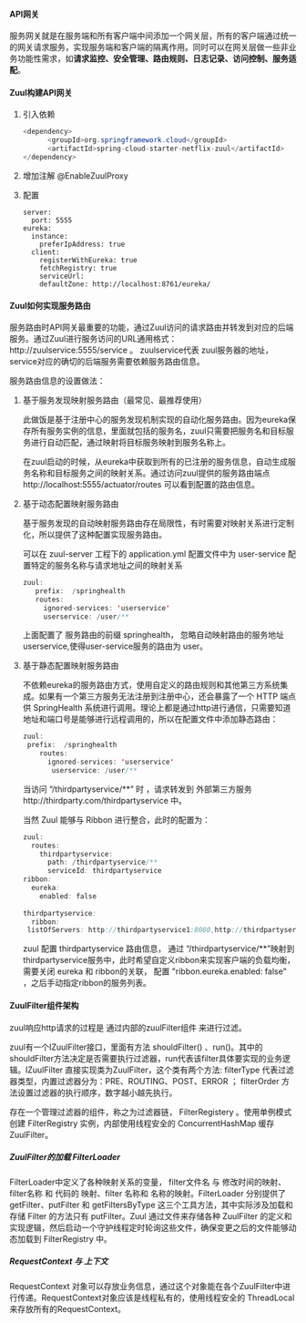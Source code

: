 #### API网关

服务网关就是在服务端和所有客户端中间添加一个网关层，所有的客户端通过统一的网关请求服务，实现服务端和客户端的隔离作用。同时可以在网关层做一些非业务功能性需求，如**请求监控、安全管理、路由规则、日志记录、访问控制、服务适配**。

#### Zuul构建API网关

1. 引入依赖

   ```java
   <dependency>
         <groupId>org.springframework.cloud</groupId>
         <artifactId>spring-cloud-starter-netflix-zuul</artifactId>
   </dependency>
   ```

2. 增加注解 @EnableZuulProxy

3. 配置

   ```
   server:
     port: 5555
   eureka:
     instance:
       preferIpAddress: true
     client:
       registerWithEureka: true
       fetchRegistry: true
       serviceUrl:
   	   defaultZone: http://localhost:8761/eureka/
   ```

#### Zuul如何实现服务路由

服务路由时API网关最重要的功能，通过Zuul访问的请求路由并转发到对应的后端服务。通过Zuul进行服务访问的URL通用格式： http://zuulservice:5555/service 。 zuulservice代表 zuul服务器的地址，service对应的确切的后端服务需要依赖服务路由信息。

服务路由信息的设置做法：

1. 基于服务发现映射服务路由（最常见、最推荐使用）

   此做饭是基于注册中心的服务发现机制实现的自动化服务路由。因为eureka保存所有服务实例的信息，里面就包括的服务名，zuul只需要把服务名和目标服务进行自动匹配，通过映射将目标服务映射到服务名称上。

   在zuul启动的时候，从eureka中获取到所有的已注册的服务信息，自动生成服务名称和目标服务之间的映射关系。通过访问zuul提供的服务路由端点 http://localhost:5555/actuator/routes 可以看到配置的路由信息。

2. 基于动态配置映射服务路由

   基于服务发现的自动映射服务路由存在局限性，有时需要对映射关系进行定制化，所以提供了这种配置实现服务路由。

   可以在 zuul-server 工程下的 application.yml 配置文件中为 user-service 配置特定的服务名称与请求地址之间的映射关系

   ```java
   zuul:
      prefix:  /springhealth
      routes:
        ignored-services: 'userservice'
        userservice: /user/**
   ```

   上面配置了 服务路由的前缀 springhealth， 忽略自动映射路由的服务地址userservice,使得user-service服务的路由为 user。

3. 基于静态配置映射服务路由

   不依赖eureka的服务路由方式，使用自定义的路由规则和其他第三方系统集成。如果有一个第三方服务无法注册到注册中心，还会暴露了一个 HTTP 端点供 SpringHealth 系统进行调用。理论上都是通过http进行通信，只需要知道地址和端口号是能够进行远程调用的，所以在配置文件中添加静态路由：

   ```java
   zuul:
   	prefix:  /springhealth
       routes:
         ignored-services: 'userservice'
          userservice: /user/**
   ```

   当访问 “/thirdpartyservice/**” 时 ，请求转发到 外部第三方服务http://thirdparty.com/thirdpartyservice 中。

   当然 Zuul 能够与 Ribbon 进行整合，此时的配置为：

   ```java
   zuul:
     routes:
       thirdpartyservice:
         path: /thirdpartyservice/**
         serviceId: thirdpartyservice
   ribbon:
     eureka:
       enabled: false
    
   thirdpartyservice:
     ribbon:
   	listOfServers: http://thirdpartyservice1:8080,http://thirdpartyservice2:8080
   ```

   zuul 配置 thirdpartyservice 路由信息， 通过 “/thirdpartyservice/**”映射到 thirdpartyservice服务中，此时希望自定义ribbon来实现客户端的负载均衡，需要关闭 eureka 和 ribbon的关联， 配置 "ribbon.eureka.enabled: false" ，之后手动指定ribbon的服务列表。

#### ZuulFilter组件架构

zuul响应http请求的过程是 通过内部的zuulFilter组件 来进行过滤。

zuul有一个IZuulFilter接口，里面有方法 shouldFilter() 、run()。其中的shouldFilter方法决定是否需要执行过滤器，run代表该filter具体要实现的业务逻辑。IZuulFilter 直接实现类为ZuulFilter，这个类有两个方法: filterType 代表过滤器类型，内置过滤器分为：PRE、ROUTING、POST、ERROR ； filterOrder 方法设置过滤器的执行顺序，数字越小越先执行。

存在一个管理过滤器的组件，称之为过滤器链， FilterRegistery 。使用单例模式创建 FilterRegistry 实例，内部使用线程安全的 ConcurrentHashMap 缓存 ZuulFilter。

##### ZuulFilter的加载 FilterLoader

FilterLoader中定义了各种映射关系的变量， filter文件名 与 修改时间的映射、filter名称 和 代码的 映射、filter 名称和 名称的映射。FilterLoader 分别提供了 getFilter、putFilter 和 getFiltersByType 这三个工具方法，其中实际涉及加载和存储 Filter 的方法只有 putFilter。Zuul 通过文件来存储各种 ZuulFilter 的定义和实现逻辑，然后启动一个守护线程定时轮询这些文件，确保变更之后的文件能够动态加载到 FilterRegistry 中。

##### RequestContext 与 上下文

RequestContext 对象可以存放业务信息，通过这个对象能在各个ZuulFilter中进行传递。RequestContext对象应该是线程私有的，使用线程安全的 ThreadLocal来存放所有的RequestContext。